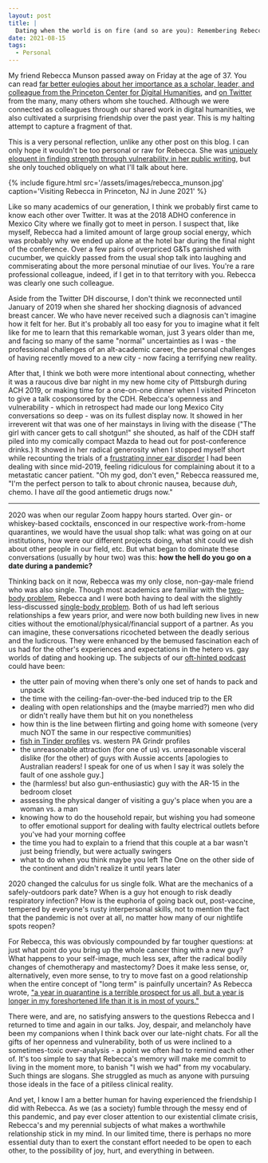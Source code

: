 ```yaml
---
layout: post
title: |
  Dating when the world is on fire (and so are you): Remembering Rebecca Munson
date: 2021-08-15
tags:
  - Personal
---
```


My friend Rebecca Munson passed away on Friday at the age of 37. You can read [far better eulogies about her importance as a scholar, leader, and colleague from the Princeton Center for Digital Humanities](https://cdh.princeton.edu/updates/2021/08/15/rebecca-munson/), and [on Twitter](https://twitter.com/search?q=%40shxperienced&f=live) from the many, many others whom she touched. Although we were connected as colleagues through our shared work in digital humanities, we also cultivated a surprising friendship over the past year. This is my halting attempt to capture a fragment of that.

This is a very personal reflection, unlike any other post on this blog. I can only hope it wouldn't be too personal or raw for Rebecca. She was [uniquely eloquent in finding strength through vulnerability in her public writing](https://shxperienced.blogspot.com/2019/04/whats-with-blog-name.html), but she only touched obliquely on what I'll talk about here.

{% include figure.html src='/assets/images/rebecca_munson.jpg' caption='Visiting Rebecca in Princeton, NJ in June 2021' %}

Like so many academics of our generation, I think we probably first came to know each other over Twitter. It was at the 2018 ADHO conference in Mexico City where we finally got to meet in person. I suspect that, like myself, Rebecca had a limited amount of large group social energy, which was probably why we ended up alone at the hotel bar during the final night of the conference. Over a few pairs of overpriced G&Ts garnished with cucumber, we quickly passed from the usual shop talk into laughing and commiserating about the more personal minutiae of our lives. You're a rare professional colleague, indeed, if I get in to that territory with you. Rebecca was clearly one such colleague.

Aside from the Twitter DH discourse, I don't think we reconnected until January of 2019 when she shared her shocking diagnosis of advanced breast cancer. We who have never received such a diagnosis can't imagine how it felt for her. But it's probably all too easy for you to imagine what it felt like for me to learn that this remarkable woman, just 3 years older than me, and facing so many of the same "normal" uncertainties as I was - the professional challenges of an alt-academic career, the personal challenges of having recently moved to a new city - now facing a terrifying new reality.

After that, I think we both were more intentional about connecting, whether it was a raucous dive bar night in my new home city of Pittsburgh during ACH 2019, or making time for a one-on-one dinner when I visited Princeton to give a talk cosponsored by the CDH. Rebecca's openness and vulnerability - which in retrospect had made our long Mexico City conversations so deep - was on its fullest display now. It showed in her irreverent wit that was one of her mainstays in living with the disease ("The girl with cancer gets to call shotgun!" she shouted, as half of the CDH staff piled into my comically compact Mazda to head out for post-conference drinks.) It showed in her radical generosity when I stopped myself short while recounting the trials of a [frustrating inner ear disorder](https://www.acpivr.com/unilateral-peripheral-vestibulopathy-2/) I had been dealing with since mid-2019, feeling ridiculous for complaining about it to a metastatic cancer patient. "Oh my god, don't even," Rebecca reassured me, "I'm the perfect person to talk to about chronic nausea, because
_duh_, chemo. I have _all_ the good antiemetic drugs now."

***

2020 was when our regular Zoom happy hours started. Over gin- or whiskey-based cocktails, ensconced in our respective work-from-home quarantines, we would have the usual shop talk: what was going on at our institutions, how were our different projects doing, what shit could we dish about other people in our field, etc. But what began to dominate these conversations (usually by hour two) was this: **how the hell do you go on a date during a pandemic?**

Thinking back on it now, Rebecca was my only close, non-gay-male friend who was also single. Though most academics are familiar with the [two-body problem](https://en.wikipedia.org/wiki/Two-body_problem_%28career%29), Rebecca and I were both having to deal with the slightly less-discussed [single-body problem](https://www.cs.eslrsociety.org/2020/03/06/the-single-body-problem/). Both of us had left serious relationships a few years prior, and were now both building new lives in new cities without the emotional/physical/financial support of a partner. As you can imagine, these conversations ricocheted between the deadly serious and the ludicrous. They were enhanced by the bemused fascination each of us had for the other's experiences and expectations in the hetero vs. gay worlds of dating and hooking up. The subjects of our [oft-hinted podcast](https://twitter.com/matthewdlincoln/status/1402452798558642179) could have been:

- the utter pain of moving when there's only one set of hands to pack and unpack
- the time with the ceiling-fan-over-the-bed induced trip to the ER
- dealing with open relationships and the (maybe married?) men who did or didn't really have them but hit on you nonetheless
- how thin is the line between flirting and going home with someone (very much NOT the same in our respective communities)
- [fish in Tinder profiles](https://www.newyorker.com/humor/daily-shouts/i-am-a-tinder-guy-holding-a-fish-and-i-will-provide-for-you) vs. western PA Grindr profiles
- the unreasonable attraction (for one of us) vs. unreasonable visceral dislike (for the other) of guys with Aussie accents [apologies to Australian readers! I speak for one of us when I say it was solely the fault of one asshole guy.]
- the (harmless! but also gun-enthusiastic) guy with the AR-15 in the bedroom closet
- assessing the physical danger of visiting a guy's place when you are a woman vs. a man
- knowing how to do the household repair, but wishing you had someone to offer emotional support for dealing with faulty electrical outlets before you've had your morning coffee
- the time you had to explain to a friend that this couple at a bar wasn't just being friendly, but were actually swingers
- what to do when you think maybe you left The One on the other side of the continent and didn't realize it until years later

2020 changed the calculus for us single folk. What are the mechanics of a safely-outdoors park date? When is a guy hot enough to risk deadly respiratory infection? How is the euphoria of going back out, post-vaccine, tempered by everyone's rusty interpersonal skills, not to mention the fact that the pandemic is not over at all, no matter how many of our nightlife spots reopen?

For Rebecca, this was obviously compounded by far tougher questions: at just what point do you bring up the whole cancer thing with a new guy? What happens to your self-image, much less sex, after the radical bodily changes of chemotherapy and mastectomy? Does it make less sense, or, alternatively, even more sense, to try to move fast on a good relationship when the entire concept of "long term" is painfully uncertain? As Rebecca wrote, ["a year in quarantine is a terrible prospect for us all, but a year is longer in my foreshortened life than it is in most of yours."](https://shxperienced.blogspot.com/2020/06/the-hardest-thing-in-this-world-is-to.html)

There were, and are, no satisfying answers to the questions Rebecca and I returned to time and again in our talks. Joy, despair, and melancholy have been my companions when I think back over our late-night chats. For all the gifts of her openness and vulnerability, both of us were inclined to a sometimes-toxic over-analysis - a point we often had to remind each other of. It's too simple to say that Rebecca's memory will make me commit to living in the moment more, to banish "I wish we had" from my vocabulary. Such things are slogans. She struggled as much as anyone with pursuing those ideals in the face of a pitiless clinical reality.

And yet, I know I am a better human for having experienced the friendship I did with Rebecca. As we (as a society) fumble through the messy end of this pandemic, and pay ever closer attention to our existential climate crisis, Rebecca's and my perennial subjects of what makes a worthwhile relationship stick in my mind. In our limited time, there is perhaps no more essential duty than to exert the constant effort needed to be open to each other, to the possibility of joy, hurt, and everything in between.
